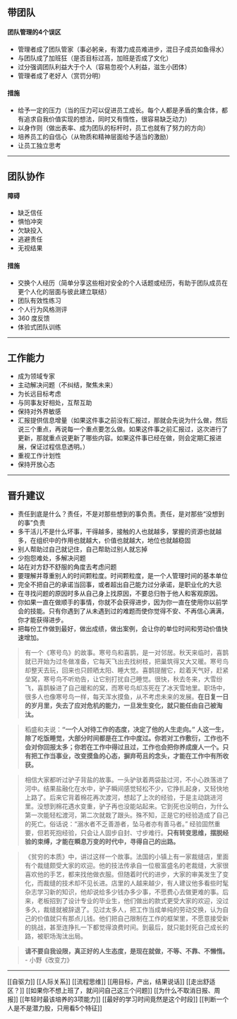 ## 带团队
#### 团队管理的4个误区
- 管理者成了团队管家（事必躬亲，有潜力成员难进步，混日子成员如鱼得水）
- 与团队成了加班狂（是否目标过高，加班是否成了文化）
- 过分强调团队利益大于个人（容易忽视个人利益，滋生小团体）
- 管理者成了老好人（赏罚分明）

#### 措施
- 给予一定的压力（当的压力可以促进员工成长。每个人都是矛盾的集合体，都有追求自我价值实现的想法，同时又有惰性，很容易缺乏动力）
- 以身作则（做出表率、成为团队的标杆时，员工也就有了努力的方向）
- 培养员工的自信心（从物质和精神层面给予适当的激励）
- 让员工独立思考

---
## 团队协作

#### 障碍
- 缺乏信任
- 惧怕冲突
- 欠缺投入
- 逃避责任
- 无视结果
#### 措施
- 交换个人经历（简单分享这些相对安全的个人话题或经历，有助于团队成员在更个人化的层面与彼此建立联结）
- 团队有效性练习
- 个人行为风格测评
- 360 度反馈
- 体验式团队训练

---
## 工作能力

- 成为领域专家
- 主动解决问题（不纠结，聚焦未来）
- 为长远目标考虑
- 与同事友好相处，互帮互助
- 保持对外界敏感
- 汇报提供信息增量（如果这件事之前没有汇报过，那就会先说为什么做，然后说三个重点，再说每一个重点要怎么做。如果这件事之前汇报过，这次进行了更新，那就重点说更新了哪些内容。如果这件事已经在做，则会定期汇报进展，保证过程信息透明。）
- 重视工作计划性
- 保持开放心态

---

## 晋升建议

- 责任到底是什么？责任，不是对那些想到的事负责。责任，是对那些“没想到的事”负责
- 多干活儿不是什么坏事，干得越多，接触的人也就越多，掌握的资源也就越多，在组织中的作用也就越大，价值也就越大，地位也就越稳固
- 别人帮助过自己就记住，自己帮助过别人就忘掉
- 少抱怨难处，多解决问题
- 站在对方舒不舒服的角度去考虑问题
- 要理解并尊重别人的时间颗粒度。时间颗粒度，是一个人管理时间的基本单位
- 完全不把自己的承诺当回事，或者超出自己能力过分承诺，是职业化的大忌
- 在寻找问题的原因时多从自己身上找原因，不要总归咎于他人和客观原因。
- 你如果一直在做顺手的事情，你就不会获得进步，因为你一直在使用你以前学会的技能。只有你遇到了从未遇到过的难题而使你觉得不安、不再信心满满，你才能获得进步。
- 把每份工作做到最好，做出成绩，做出案例，会让你的单位时间和劳动价值快速增加。

>有一个《寒号鸟》的故事。寒号鸟和喜鹊，是一对邻居。秋天来临时，喜鹊就已开始为过冬做准备，它每天飞出去找树枝，把巢筑得又大又暖。寒号鸟却整天去玩，回来也只顾晒太阳、睡大觉。喜鹊提醒它，趁着天气好，赶紧垒窝，寒号鸟不听劝告，让它别打扰自己睡觉。很快，秋去冬来，大雪纷飞，喜鹊躲进了自己暖和的窝，而寒号鸟却冻死在了冰天雪地里。职场中，很多人也像寒号鸟一样，每天浑水摸鱼，从不考虑未来的发展。**在日复一日的岁月里，失去了应对危机的能力，一旦发生变化，就只能任由自己被淘汰。**

>稻盛和夫说：**“一个人对待工作的态度，决定了他的人生走向。”
>人这一生，除了吃饭睡觉，大部分时间都是在工作中度过。你若对工作敷衍，工作也不会对你回报太多；你若在工作中得过且过，工作也会把你养成废人一个。只有把工作当事业，改变摸鱼的心态，摒弃苟且的念头，才能在工作中有所收获。**

>相信大家都听过驴子背盐的故事。一头驴驮着两袋盐过河，不小心跌落进了河中。结果盐融化在水中，驴子瞬间感觉轻松不少，它挣扎起身，又轻快地上路了。后来它背着棉花再次渡河，想起了上次的经验，于是主动跳进河里。没想到棉花遇水变重，驴子再也没能站起来。它到死也没明白，为什么第一次能轻松渡河，第二次就栽了跟头。殊不知，正是它的经验造成了自己的死亡。俗话说：“溺水者不乏善游者，坠马者亦有善马者。” 经验固然重要，但若死抱经验，只会让人固步自封、寸步难行。**只有转变思维，摆脱经验的束缚，才能在瞬息万变的时代中，寻得自己的出路。**

>《贫穷的本质》中，讲过这样一个故事。法国的小镇上有一家裁缝店，里面有个裁缝颇受大家的欢迎。他的技法传承自一位极富盛名的老裁缝，大家很喜欢他的手艺，都来找他做衣服。但随着时代的进步，大家的审美发生了变化，而裁缝的技术却不见长进。店里的人越来越少，有人建议他多看些时髦杂志学习新的知识，他却说给多少钱办多少事，不愿费心去做更难的事。后来，老板招到了设计专业的毕业生，他们做出的款式更受大家的欢迎，没过多久，裁缝就被辞退了。见过太多人，把工作当成单纯的劳动交换，认为自己的价值就只有那点儿钱。他们把自己限制在工作的框架里，不愿意接受新的挑战，甚至连挣扎一下都觉得浪费时间。到最后，就只能封死自己成长的路，被职场淘汰出局。

>**请不要自我设限，真正好的人生态度，是现在就做，不等、不靠、不懒惰。** - 小野《改变力》

---
[[自驱力]]
[[人际关系]]
[[流程思维]]
[[用目标，产出，结果说话]]
[[走出舒适区？]]
[[如果你不想上班了，就问问自己这三个问题]]
[[为什么不取消日报、周报]]
[[年轻时最该培养的3项能力]]
[[最好的学习时间竟然是这个时段]]
[[判断一个人是不是潜力股，只用看5个特征]]